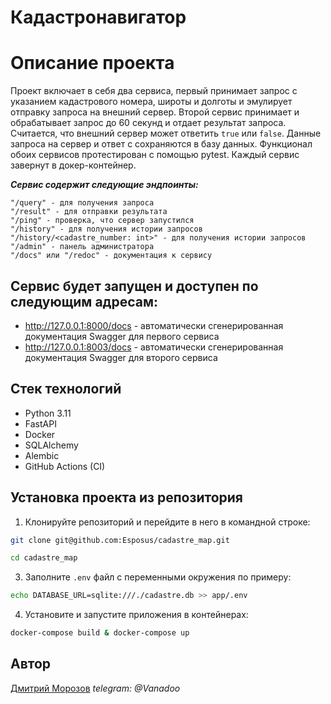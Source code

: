 # Кадастронавигатор

Описание проекта
===================
Проект включает в себя два сервиса, первый принимает запрос с указанием кадастрового номера, широты и долготы и эмулирует отправку запроса на внешний сервер. Второй сервис принимает и  обрабатывает запрос до 60 секунд и отдает результат запроса. Считается, что внешний сервер может ответить `true` или `false`. Данные запроса на сервер и ответ с сохраняются в базу данных. 
Функционал обоих сервисов протестирован с помощью pytest. Каждый сервис завернут в докер-контейнер.

***Сервис содержит следующие эндпоинты:***

```
"/query" - для получения запроса
"/result" - для отправки результата
"/ping" - проверка, что сервер запустился
"/history" - для получения истории запросов
"/history/<cadastre_number: int>" - для получения истории запросов
"/admin" - панель администратора
"/docs" или "/redoc" - документация к сервису
```

Сервис будет запущен и доступен по следующим адресам:
--------------------------------------------------------

- http://127.0.0.1:8000/docs - автоматически сгенерированная документация Swagger для первого сервиса
- http://127.0.0.1:8003/docs - автоматически сгенерированная документация Swagger для второго сервиса

Стек технологий
----------
* Python 3.11
* FastAPI
* Docker
* SQLAlchemy
* Alembic
* GitHub Actions (CI)

Установка проекта из репозитория
----------

1. Клонируйте репозиторий и перейдите в него в командной строке:
```bash
git clone git@github.com:Esposus/cadastre_map.git
```
```bash
cd cadastre_map
```
3. Заполните ```.env``` файл с переменными окружения по примеру:
```bash 
echo DATABASE_URL=sqlite:///./cadastre.db >> app/.env
```
4. Установите и запустите приложения в контейнерах:
```bash 
docker-compose build & docker-compose up
```
 
## Автор 
[Дмитрий Морозов](https://github.com/Esposus "GitHub аккаунт")
*telegram: @Vanadoo*